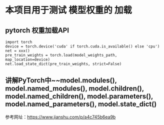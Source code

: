 # 本项目用于测试 模型权重的 加载

## pytorch 权重加载API
```
import torch
device = torch.device('cuda' if torch.cuda.is_available() else 'cpu')
net = xxx()
pre_train_weights = torch.load(model_weights_path, map_location=device)
net.load_state_dict(pre_train_weights, strict=False)
```

## 讲解PyTorch中~~model.modules(), model.named_modules(), model.children(), model.named_children(), model.parameters(), model.named_parameters(), model.state_dict()
参考网址：https://www.jianshu.com/p/a4c745b6ea9b
